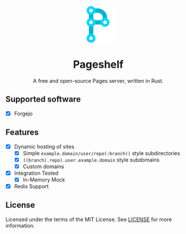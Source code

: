 <div style="text-align: center;">

<img src="./branding/pageshelf_logo.webp" width="100" alt="Logo"/>

# Pageshelf

A free and open-source Pages server, written in Rust.

</div>

## Supported software

- [x] Forgejo

## Features

- [x] Dynamic hosting of sites
  - [x] Simple `example.domain/user/repo(:branch))` style subdirectories
  - [x] `((branch).repo).user.example.domain` style subdomains
  - [x] Custom domains
- [x] Integration Tested
  - [x] In-Memory Mock
- [x] Redis Support

## License

Licensed under the terms of the MIT License. See [LICENSE](./LICENSE) for more information.

